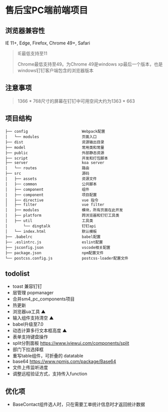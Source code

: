 # 售后宝PC端前端项目

## 浏览器兼容性
  IE 11+, Edge, Firefox, Chrome 49+, Safari
  > IE最低支持至11 
  >
  > Chrome最低支持至49。为Chrome 49是windows xp最后一个版本，也是windows钉钉客户端包含的浏览器版本 

## 注意事项
> 1366 * 768尺寸的屏幕在钉钉中可用空间大约为1363 * 663

## 项目结构
```
├── config                        Webpack配置
│   └── modules                   页面入口
├── dist                          资源输出目录
├── model                         常用类和常量
├── public                        外部静态资源
├── script                        开发和打包脚本      
├── server                        koa server      
│   └── routes                    路由
├── src                           源码
│   ├── assets                    资源文件
│   ├── common                    公共脚本
│   ├── component                 组件
│   ├── component                 项目配置
│   ├── directive                 vue 指令
│   ├── filter                    vue filter
│   ├── modules                   模块，所有页面在此开发
│   ├── platform                  跨浏览器和钉钉工具类
│   ├── util                      工具类
│       └── dingtalk              钉钉api
│   └── index.html                默认模板
├── .babelrc                      babel配置
├── .eslintrc.js                  eslint配置  
├── jsconfig.json                 vscode相关配置
├── package.json                  npm配置文件  
└── postcss.config.js             postcss-loader配置文件
```

## todolist
 * toast 兼容钉钉
 * 层管理 popmanager
 * 合并sm4_pc_components项目
 * 热更新
 * 浏览器ua工具 ▲
 * 输入组件支持清空 ▲
 * babel升级至7.0
 * 动态计算多行文本框高度 ▲
 * 表单支持键盘操作
 * split分割面板 https://www.iviewui.com/components/split
 * 部门下拉选择框
 * 重写table组件，可折叠的 datatable
 * base64 https://www.npmjs.com/package/Base64
 * 文件上传监听进度
 * 调整远程验证方式，支持传入function

 ## 优化项
 * BaseContact组件选人时，只在需要工单统计信息时才返回统计数据
